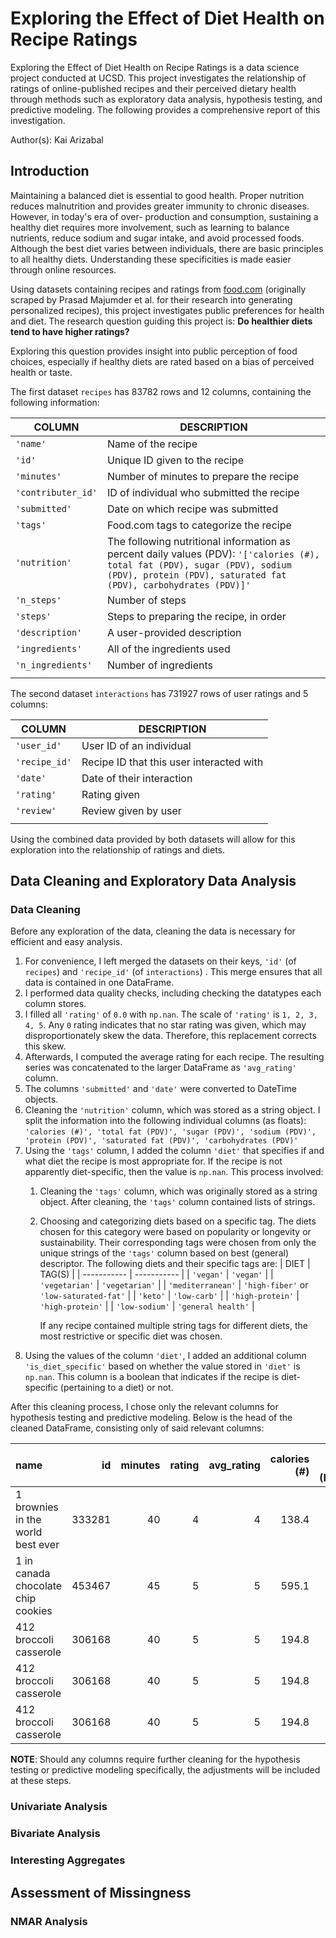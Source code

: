 # Exploring the Effect of Diet Health on Recipe Ratings

Exploring the Effect of Diet Health on Recipe Ratings is a data science project conducted at UCSD. This project investigates the relationship of ratings of online-published recipes and their perceived dietary health through methods such as exploratory data analysis, hypothesis testing, and predictive modeling. The following provides a comprehensive report of this investigation. 

Author(s): Kai Arizabal

## Introduction

Maintaining a balanced diet is essential to good health. Proper nutrition reduces malnutrition and provides greater immunity to chronic diseases. However, in today's era of over- production and consumption, sustaining a healthy diet requires more involvement, such as learning to balance nutrients, reduce sodium and sugar intake, and avoid processed foods. Although the best diet varies between individuals, there are basic principles to all healthy diets. Understanding these specificities is made easier through online resources. 

Using datasets containing recipes and ratings from [food.com](https://www.food.com/) (originally scraped by Prasad Majumder et al. for their research into generating personalized recipes), this project investigates public preferences for health and diet. The research question guiding this project is: **Do healthier diets tend to have higher ratings?** 

Exploring this question provides insight into public perception of food choices, especially if healthy diets are rated based on a bias of perceived health or taste.

The first dataset `recipes` has 83782 rows and 12 columns, containing the following information:

| COLUMN | DESCRIPTION |
| ----------- | ----------- |
| `'name'` | Name of the recipe |
| `'id'` | Unique ID given to the recipe |
| `'minutes'` | Number of minutes to prepare the recipe |
| `'contributer_id'` | ID of individual who submitted the recipe |
| `'submitted'` | Date on which recipe was submitted |
| `'tags'` | Food.com tags to categorize the recipe |
| `'nutrition'` | The following nutritional information as percent daily values (PDV): `'['calories (#), total fat (PDV), sugar (PDV), sodium (PDV), protein (PDV), saturated fat (PDV), carbohydrates (PDV)]'` |
| `'n_steps'` | Number of steps |
| `'steps'` | Steps to preparing the recipe, in order |
| `'description'` | A user-provided description |
| `'ingredients'` | All of the ingredients used |
| `'n_ingredients'` | Number of ingredients |
| |

The second dataset `interactions` has 731927 rows of user ratings and 5 columns:

| COLUMN | DESCRIPTION |
| ----------- | ----------- |
| `'user_id'` | User ID of an individual |
| `'recipe_id'` | Recipe ID that this user interacted with |
| `'date'` | Date of their interaction |
| `'rating'` | Rating given |
| `'review'` | Review given by user |
| |

Using the combined data provided by both datasets will allow for this exploration into the relationship of ratings and diets.

## Data Cleaning and Exploratory Data Analysis

### Data Cleaning

Before any exploration of the data, cleaning the data is necessary for efficient and easy analysis.

1. For convenience, I left merged the datasets on their keys, `'id'` (of `recipes`) and `'recipe_id'` (of `interactions`) . This merge ensures that all data is contained in one DataFrame.
2. I performed data quality checks, including checking the datatypes each column stores.
3. I filled all `'rating'` of `0.0` with `np.nan`. The scale of `'rating'` is `1, 2, 3, 4, 5`. Any `0` rating indicates that no star rating was given, which may disproportionately skew the data. Therefore, this replacement corrects this skew.
4. Afterwards, I computed the average rating for each recipe. The resulting series was concatenated to the larger DataFrame as `'avg_rating'` column.
5. The columns `'submitted'` and `'date'` were converted to DateTime objects.
6. Cleaning the `'nutrition'` column, which was stored as a string object. I split the information into the following individual columns (as floats): `'calories (#)', 'total fat (PDV)', 'sugar (PDV)', 'sodium (PDV)', 'protein (PDV)', 'saturated fat (PDV)', 'carbohydrates (PDV)'`
7. Using the `'tags'` column, I added the column `'diet'` that specifies if and what diet the recipe is most appropriate for. If the recipe is not apparently diet-specific, then the value is `np.nan`. This process involved:
    1. Cleaning the `'tags'` column, which was originally stored as a string object. After cleaning, the `'tags'` column contained lists of strings.
    2. Choosing and categorizing diets based on a specific tag. The diets chosen for this category were based on popularity or longevity or sustainability. Their corresponding tags were chosen from only the unique strings of the `'tags'` column based on best (general) descriptor. The following diets and their specific tags are:
        | DIET | TAG(S) |
        | ----------- | ----------- |
        | `'vegan'` | `'vegan'` |
        | `'vegetarian'` | `'vegetarian'` |
        | `'mediterranean'` | `'high-fiber'` or `'low-saturated-fat'` |
        | `'keto'` | `'low-carb'` |
        | `'high-protein'` | `'high-protein'` |
        | `'low-sodium'` | `'general health'` |
        
        If any recipe contained multiple string tags for different diets, the most restrictive or specific diet was chosen.
8. Using the values of the column `'diet'`, I added an additional column `'is_diet_specific'` based on whether the value stored in `'diet'` is `np.nan`. This column is a boolean that indicates if the recipe is diet-specific (pertaining to a diet) or not.

After this cleaning process, I chose only the relevant columns for hypothesis testing and predictive modeling. Below is the head of the cleaned DataFrame, consisting only of said relevant columns:

| name                                 |     id |   minutes |   rating |   avg_rating |   calories (#) |   total fat (PDV) |   sugar (PDV) |   sodium (PDV) |   protein (PDV) |   saturated fat (PDV) |   carbohydrates (PDV) |   diet | is_diet_specific   |
|:-------------------------------------|-------:|----------:|---------:|-------------:|---------------:|------------------:|--------------:|---------------:|----------------:|----------------------:|----------------------:|-------:|:-------------------|
| 1 brownies in the world    best ever | 333281 |        40 |        4 |            4 |          138.4 |                10 |            50 |              3 |               3 |                    19 |                     6 |    nan | False              |
| 1 in canada chocolate chip cookies   | 453467 |        45 |        5 |            5 |          595.1 |                46 |           211 |             22 |              13 |                    51 |                    26 |    nan | False              |
| 412 broccoli casserole               | 306168 |        40 |        5 |            5 |          194.8 |                20 |             6 |             32 |              22 |                    36 |                     3 |    nan | False              |
| 412 broccoli casserole               | 306168 |        40 |        5 |            5 |          194.8 |                20 |             6 |             32 |              22 |                    36 |                     3 |    nan | False              |
| 412 broccoli casserole               | 306168 |        40 |        5 |            5 |          194.8 |                20 |             6 |             32 |              22 |                    36 |                     3 |    nan | False              |

**NOTE**: Should any columns require further cleaning for the hypothesis testing or predictive modeling specifically, the adjustments will be included at these steps. 

### Univariate Analysis

### Bivariate Analysis

### Interesting Aggregates

## Assessment of Missingness

### NMAR Analysis